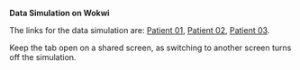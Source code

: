 **Data Simulation on Wokwi**

The links for the data simulation are:
[Patient 01](https://wokwi.com/projects/385760899767485441),
[Patient 02](https://wokwi.com/projects/387557103064099841),
[Patient 03](https://wokwi.com/projects/387557203386612737).

Keep the tab open on a shared screen, as switching to another screen turns off the simulation.
